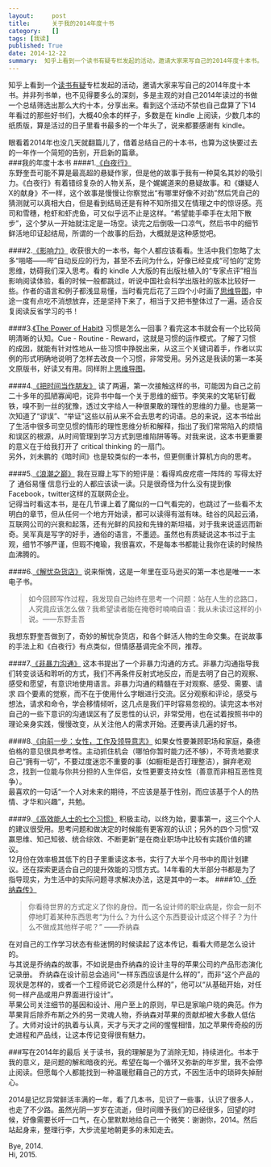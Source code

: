 ```yaml
---
layout:     post
title:      关于我的2014年度十书
category:   []
tags: [我读]
published: True
date: 2014-12-22
summary:  知乎上看到一个读书有疑专栏发起的活动，邀请大家来写自己的2014年度十本书。并非列书单，也不见得要多么的深刻，多是主观的对自己2014年读过的书做一个总结筛选出那么大约十本，分享出来。看到这个活动不禁也自己盘算了下14年看过的那些好书们...
--- 
```


  

知乎上看到一个[读书有疑](http://zhuanlan.zhihu.com/doubtsinreading)专栏发起的活动，邀请大家来写自己的2014年度十本书。并非列书单，也不见得要多么的深刻，多是主观的对自己2014年读过的书做一个总结筛选出那么大约十本，分享出来。看到这个活动不禁也自己盘算了下14年看过的那些好书们，大概40余本的样子，多数是在 kindle 上阅读，少数几本的纸质版，算是活过的日子里看书最多的一个年头了，说来都要感谢有 kindle。  
  
眼看着2014年也没几天就翻篇儿了，借着总结自己的十本书，也算为这快要过去的一年作一个简短的告别，开启新的篇章。  
###我的年度十本书
####1.[《白夜行》](http://book.douban.com/subject/3259440/)  
东野奎吾可能不算是最高超的悬疑作家，但是他的故事于我有一种莫名其妙的吸引力。《白夜行》有着错综复杂的人物关系，是个娓娓道来的悬疑故事。和《嫌疑人X的献身》不一样，这个故事是慢慢让你察觉出“有哪里好像不对劲”然后凭自己的猜测就可以真相大白，但是看到结局还是有种不知所措又在情理之中的惊讶感。亮司和雪穗，枪虾和虾虎鱼，可又似乎远不止是这样。“希望能手牵手在太阳下散步”，这个梦从一开始就注定是一场空。读完之后倒吸一口凉气，然后书中的细节鲜活地印证起结局，所谓的一个故事的后劲，大概就是这种感觉吧。  

####2.[《影响力》](http://book.douban.com/subject/1786387/)
收获很大的一本书，每个人都应该看看。生活中我们忽略了太多“啪嗒——哔”自动反应的行为，甚至不去问为什么，好像已经变成“可怕的”定势思维，妨碍我们深入思考。看的 kindle 人大版的有出版社植入的“专家点评”相当影响阅读体验，看的时候一般都跳过，听说中国社会科学出版社的版本比较好一些。作者的语言和例子都浅显易懂，当时看完后花了三四个小时画了[思维导图](http://www.douban.com/photos/photo/2169539100/large)，中途一度有点吃不消想放弃，还是坚持下来了，相当于又把书整体过了一遍。适合反复阅读反省学习的书！  

####3.[《The Power of Habit》](http://book.douban.com/subject/10431236/)
习惯是怎么一回事？看完这本书就会有一个比较简明清晰的认知。Cue - Routine - Reward，这就是习惯的运作模式。了解了习惯的成因，就能有针对性地从一些习惯中挣脱出来，从这三个关键词着手，作者以实例的形式明确地说明了怎样去改良一个习惯，非常受用。另外这是我读的第一本英文原版书，好读又有用。同样附上[思维导图](http://www.douban.com/photos/photo/2171875504/large)。

####4.[《把时间当作朋友》](http://book.douban.com/subject/3609132/)
读了两遍，第一次接触这样的书，可能因为自己之前二十多年的孤陋寡闻吧，诧异书中每一个关于思维的细节。李笑来的文笔斩钉截铁，嗅不到一丝的犹豫，透过文字给人一种很果敢的理性的思维的力量。也是第一次知道了“谬误”、“举证”这些以前从来不会去思考的词语。总的来说，这本书给出了生活中很多司空见惯的情形的理性思维分析和解释，指出了我们常常陷入的烦恼和误区的根源，从时间管理到学习方式到思维陷阱等等。对我来说，这本书更重要的意义在于给我打开了 critical thinking 的一扇门。  
另外，刘未鹏的《暗时间》也是较类似的一本书，但更侧重计算机方向的思考。

####5.[《浪潮之巅》](http://book.douban.com/subject/6709783/)
我在豆瓣上写下的短评是：看得鸡皮疙瘩一阵阵的 写得太好了 通俗易懂 信息行业的人都应该读一读。只是很奇怪为什么没有提到像Facebook，twitter这样的互联网企业。  
记得当时看这本书，是在几节课上着了魔似的一口气看完的，也跳过了一些看不太明白的章节，但从任何一个地方开始读，都可以读得有滋有味。硅谷的风起云涌，互联网公司的兴衰和起落，还有光鲜的风投和先锋的斯坦福，对于我来说遥远而新奇。吴军真是写字的好手，通俗的语言，不墨迹。虽然也有质疑说这本书过于主观，细节不够严谨，但瑕不掩瑜，我很喜欢，不是每本书都能让我你在读的时候热血沸腾的。

####6.[《解忧杂货店》](http://book.douban.com/subject/25862578/)
说来惭愧，这是一年里在亚马逊买的第一本也是唯一一本电子书。
> 如今回顾写作过程，我发现自己始终在思考一个问题：站在人生的岔路口，人究竟应该怎么做？我希望读者能在掩卷时喃喃自语：我从未读过这样的小说。——东野圭吾   
 
我想东野奎吾做到了，奇妙的解忧杂货店，和各个鲜活人物的生命交集。在说故事的手法上和《白夜行》有点类似，但情感基调完全不同，推荐。

####7.[《非暴力沟通》](http://book.douban.com/subject/3533221/)
这本书提出了一个非暴力沟通的方式。非暴力沟通指导我们转变谈话和聆听的方式，我们不再条件反射式地反应，而是去明了自己的观察、感受和愿望，有意识地使用语言。非暴力沟通的精髓在于对观察、感受、需要、请求 四个要素的觉察，而不在于使用什么字眼进行交流。区分观察和评论，感受与想法，请求和命令，学会移情倾听，这几点是我们平时容易忽视的。读完这本书对自己的一些下意识的沟通误区有了反思性的认识，非常受用，也在试着按照书中的理论亲身实践，慢慢改变，从关注他人的需求开始。还要再读几遍的好书。

####8.[《向前一步：女性，工作及领导意志》](http://book.douban.com/subject/24753751/)
如果女性要兼顾职场和家庭，桑德伯格的意见很具参考性。主动抓住机会（哪怕你暂时能力还不够），不苛责地要求自己“拥有一切”，不要过度迷恋不重要的事（如橱柜是否打理整洁），摒弃老观念，找到一位能与你共分担的人生伴侣，女性更要支持女性（善意而非相互恶性竞争）。  
最喜欢的一句话“一个人对未来的期待，不应该是基于性别，而应该基于个人的热情、才华和兴趣”，共勉。

####9.[《高效能人士的七个习惯》](http://book.douban.com/subject/1048007/)
积极主动，以终为始，要事第一，这三个个人的建议很受用。思考问题和做决定的时候能有更客观的认识；另外的四个习惯“双赢思维、知己知彼、统合综效、不断更新”是在商业职场中比较有实践价值的建议。  
12月份在效率极其低下的日子里重读这本书，实行了大半个月书中的周计划建议。还在探索更适合自己的提升效能的习惯方式。14年看的大半部分书都是为了指导现实，为生活中的实际问题寻求解决办法，这是其中的一本。
####10.[《乔纳森传》](http://book.douban.com/subject/25786645/)  
> 你看待世界的方式定义了你的身份。而一名设计师的职业病是，你会一刻不停地盯着某种东西思考“为什么？为什么这个东西要设计成这个样子？为什么不做成其他样子呢？”    ——乔纳森  
  
在对自己的工作学习状态有些迷惘的时候读起了这本传记，看看大师是怎么设计的。  
与其说是乔纳森的故事，不如说是由乔纳森的设计主导的苹果公司的产品形态演化记录册。
乔纳森在设计前总会追问“一样东西应该是什么样的”，而非“这个产品的现状是怎样的，或者一个工程师说它必须是什么样的”，他可以“从基础开始，对任何一样产品或用户界面进行设计”。  
苹果公司关注细节的基因和设计、用户至上的原则，早已是家喻户晓的典范。作为苹果背后除乔布斯之外的另一灵魂人物，乔纳森对苹果的贡献却被大多数人低估了。大师对设计的执着与认真，天才与天才之间的惺惺相惜，加之苹果传奇般的历史进程和产品线，让这本传记变得很有魅力。  

###写在2014年的最后
关于读书，我的理解是为了消除无知，持续进化。书本于我的意义，是问题的解和暗夜的光。希望在每一个循环又弥新的年岁里，我不会停止阅读。但愿每个人都能找到一种温暖慰藉自己的方式，不因生活中的琐碎失掉耐心。  
  
2014是记忆异常鲜活丰满的一年，看了几本书，见识了一些事，认识了很多人，也走了不少路。虽然光阴一岁岁在流逝，但时间赠予我们的已经很多，回望的时候，好像需要长吁一口气，在心里默默地给自己一个微笑：谢谢你，2014。然后站起身来，整理行李，大步流星地朝更多的未知走去。    

Bye, 2014.  
Hi, 2015.



